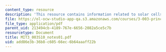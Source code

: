 ```yaml
---
content_type: resource
description: 'This resource contains information related to solar cells and equilibrium. '
file: https://ol-ocw-studio-app-qa.s3.amazonaws.com/courses/3-003-principles-of-engineering-practice-spring-2010/add86e3b36b8c60566ec6b64aaaff22b_MIT3_003S10_notes01.pdf
file_type: application/pdf
parent_uid: 213494cb-4189-767e-6656-2082a5ce5c7b
resourcetype: Document
title: MIT3_003S10_notes01.pdf
uid: add86e3b-36b8-c605-66ec-6b64aaaff22b
---
```

